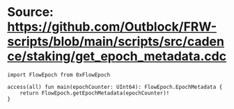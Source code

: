 # Source: https://github.com/Outblock/FRW-scripts/blob/main/scripts/src/cadence/staking/get_epoch_metadata.cdc

```
import FlowEpoch from 0xFlowEpoch

access(all) fun main(epochCounter: UInt64): FlowEpoch.EpochMetadata {
    return FlowEpoch.getEpochMetadata(epochCounter)!
}
```
